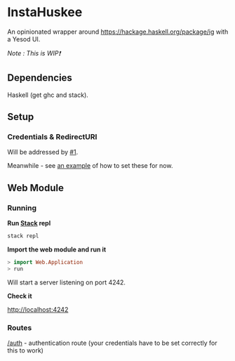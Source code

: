 # InstaHuskee

An opinionated wrapper around https://hackage.haskell.org/package/ig with a Yesod UI.

_Note : This is WIP❗_

## Dependencies

Haskell (get ghc and stack).

## Setup

### Credentials & RedirectURI

Will be addressed by [#1](https://github.com/dzotokan/instahuskee/issues/1).

Meanwhile - see [an example](https://github.com/dzotokan/instahuskee/blob/master/src/InstaHuskee.hs#L32) of how to set these for now.

## Web Module

### Running

**Run [Stack](http://docs.haskellstack.org/en/stable/README/) repl**
```bash
stack repl
```

**Import the web module and run it**
```haskell
> import Web.Application
> run
```

Will start a server listening on port 4242.

**Check it**

[http://localhost:4242](http://localhost:4242)

### Routes

[/auth](http://localhost:4242/auth) - authentication route (your credentials have to be set correctly for this to work)




